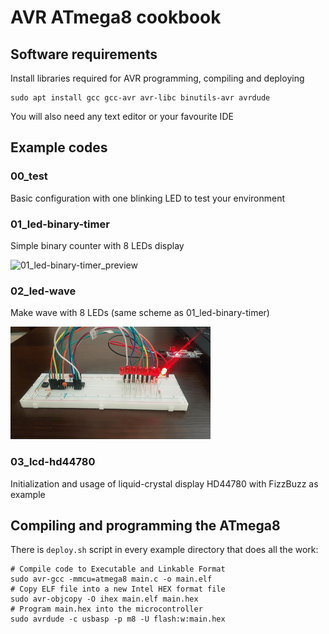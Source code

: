 # AVR ATmega8 cookbook

## Software requirements
Install libraries required for AVR programming, compiling and deploying
``` 
sudo apt install gcc gcc-avr avr-libc binutils-avr avrdude
```

You will also need any text editor or your favourite IDE

## Example codes
### 00_test
Basic configuration with one blinking LED to test your environment
### 01_led-binary-timer
Simple binary counter with 8 LEDs display

![01_led-binary-timer_preview](previews/01_led-binary-timer.gif)

### 02_led-wave
Make wave with 8 LEDs (same scheme as 01_led-binary-timer)

![02_led-wave_preview](previews/02_led-wave.gif)

### 03_lcd-hd44780
Initialization and usage of liquid-crystal display HD44780 with FizzBuzz as example

## Compiling and programming the ATmega8
There is `deploy.sh` script in every example directory that does all the work:
```
# Compile code to Executable and Linkable Format  
sudo avr-gcc -mmcu=atmega8 main.c -o main.elf
# Copy ELF file into a new Intel HEX format file
sudo avr-objcopy -O ihex main.elf main.hex
# Program main.hex into the microcontroller
sudo avrdude -c usbasp -p m8 -U flash:w:main.hex
```
